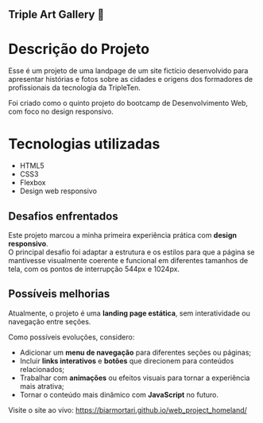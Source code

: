 ## Triple Art Gallery 🎨

# Descrição do Projeto

Esse é um projeto de uma landpage de um site fictício desenvolvido para apresentar histórias e fotos sobre as cidades e origens dos formadores de profissionais da tecnologia da TripleTen.

Foi criado como o quinto projeto do bootcamp de Desenvolvimento Web, com foco no design responsivo.

# Tecnologias utilizadas

- HTML5
- CSS3
- Flexbox
- Design web responsivo

## Desafios enfrentados

Este projeto marcou a minha primeira experiência prática com **design responsivo**.  
O principal desafio foi adaptar a estrutura e os estilos para que a página se mantivesse visualmente coerente e funcional em diferentes tamanhos de tela, com os pontos de interrupção 544px e 1024px.

## Possíveis melhorias

Atualmente, o projeto é uma **landing page estática**, sem interatividade ou navegação entre seções.

Como possíveis evoluções, considero:

- Adicionar um **menu de navegação** para diferentes seções ou páginas;
- Incluir **links interativos** e **botões** que direcionem para conteúdos relacionados;
- Trabalhar com **animações** ou efeitos visuais para tornar a experiência mais atrativa;
- Tornar o conteúdo mais dinâmico com **JavaScript** no futuro.

Visite o site ao vivo: https://biarmortari.github.io/web_project_homeland/
